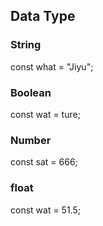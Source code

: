 ## Data Type

### String

const what = "Jiyu";

### Boolean

const wat = ture;

### Number

const sat = 666;

### float

const wat = 51.5;
